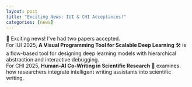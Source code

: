```yaml
---
layout: post
title: "Exciting News: IUI & CHI Acceptances!"
categories: [news]
---
```


🎉 Exciting news! I've had two papers accepted.  
For IUI 2025, **A Visual Programming Tool for Scalable Deep Learning** 🛠 is a flow-based tool for designing deep learning models with hierarchical abstraction and interactive debugging.  
For CHI 2025, **Human-AI Co-Writing in Scientific Research** 📝 examines how researchers integrate intelligent writing assistants into scientific writing.
